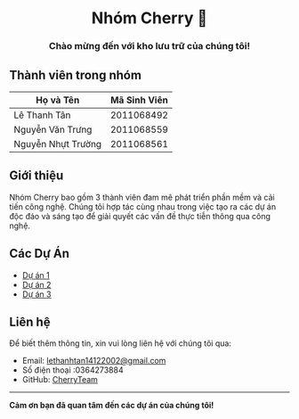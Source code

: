 <div align="center">

# Nhóm Cherry :cherries:

### Chào mừng đến với kho lưu trữ của chúng tôi!

</div>

## Thành viên trong nhóm

| Họ và Tên          | Mã Sinh Viên |
| ------------------ | ------------ |
| Lê Thanh Tân       | 2011068492   |
| Nguyễn Văn Trưng   | 2011068559   |
| Nguyễn Nhựt Trường | 2011068561   |

## Giới thiệu

Nhóm Cherry bao gồm 3 thành viên đam mê phát triển phần mềm và cải tiến công nghệ. Chúng tôi hợp tác cùng nhau trong việc tạo ra các dự án độc đáo và sáng tạo để giải quyết các vấn đề thực tiễn thông qua công nghệ.

## Các Dự Án

- [Dự án 1](https://github.com/lethanhtan14122002/DA.PHP)
- [Dự án 2](https://github.com/lethanhtan14122002/DA.PHP/tree/tan)
- [Dự án 3](https://github.com/lethanhtan14122002/DA.PHP/tree/tan2)

## Liên hệ

Để biết thêm thông tin, xin vui lòng liên hệ với chúng tôi qua:
- Email: lethanhtan14122002@gmail.com
- Số điện thoại :0364273884
- GitHub: [CherryTeam](https://github.com/lethanhtan14122002/DA.PHP)

---

**Cảm ơn bạn đã quan tâm đến các dự án của chúng tôi!**


